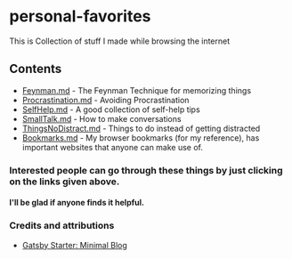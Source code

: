 # personal-favorites
This is Collection of stuff I made while browsing the internet

## Contents

* [Feynman.md](https://github.com/vijethph/personal-favorites) - The Feynman Technique for memorizing things
* [Procrastination.md](https://github.com/vijethph/personal-favorites) - Avoiding Procrastination
* [SelfHelp.md](https://github.com/vijethph/personal-favorites) - A good collection of self-help tips
* [SmallTalk.md](https://github.com/vijethph/personal-favorites) - How to make conversations
* [ThingsNoDistract.md](https://github.com/vijethph/personal-favorites) - Things to do instead of getting distracted
* [Bookmarks.md](https://github.com/vijethph/personal-favorites) - My browser bookmarks (for my reference), has important websites that anyone can make use of.

### Interested people can go through these things by just clicking on the links given above.

#### I'll be glad if anyone finds it helpful.

### Credits and attributions

* [Gatsby Starter: Minimal Blog](https://github.com/LekoArts/gatsby-starter-minimal-blog)



